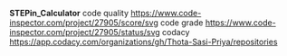 **STEPin_Calculator**
code quality
<https://www.code-inspector.com/project/27905/score/svg>
code grade
<https://www.code-inspector.com/project/27905/status/svg>
codacy
<https://app.codacy.com/organizations/gh/Thota-Sasi-Priya/repositories>
